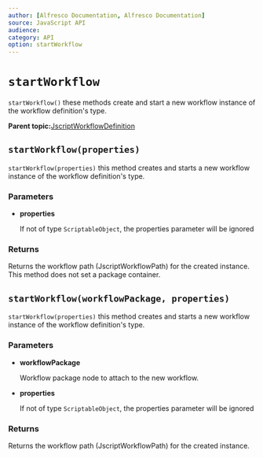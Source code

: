 ```yaml
---
author: [Alfresco Documentation, Alfresco Documentation]
source: JavaScript API
audience: 
category: API
option: startWorkflow
---
```


# `startWorkflow`

`startWorkflow()` these methods create and start a new workflow instance of the workflow definition's type.

**Parent topic:**[JscriptWorkflowDefinition](../references/API-JS-WorkflowDefinition.md)

## `startWorkflow(properties)`

`startWorkflow(properties)` this method creates and starts a new workflow instance of the workflow definition's type.

### Parameters

-   **properties**

    If not of type `ScriptableObject`, the properties parameter will be ignored


### Returns

Returns the workflow path \(JscriptWorkflowPath\) for the created instance. This method does not set a package container.

## `startWorkflow(workflowPackage, properties)`

`startWorkflow(properties)` this method creates and starts a new workflow instance of the workflow definition's type.

### Parameters

-   **workflowPackage**

    Workflow package node to attach to the new workflow.

-   **properties**

    If not of type `ScriptableObject`, the properties parameter will be ignored


### Returns

Returns the workflow path \(JscriptWorkflowPath\) for the created instance.

